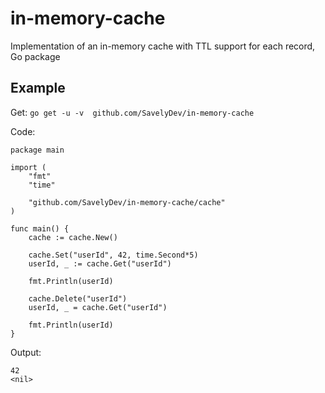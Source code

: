 # in-memory-cache

Implementation of an in-memory cache with TTL support for each record, Go package

## Example

Get:
`go get -u -v  github.com/SavelyDev/in-memory-cache`

Code:

```
package main

import (
	"fmt"
	"time"

	"github.com/SavelyDev/in-memory-cache/cache"
)

func main() {
	cache := cache.New()

	cache.Set("userId", 42, time.Second*5)
	userId, _ := cache.Get("userId")

	fmt.Println(userId)

	cache.Delete("userId")
	userId, _ = cache.Get("userId")

	fmt.Println(userId)
}
```

Output:

```
42
<nil>
```
